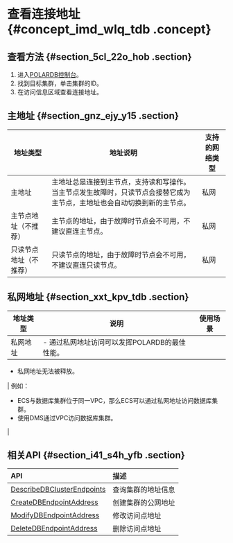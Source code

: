 # 查看连接地址 {#concept_imd_wlq_tdb .concept}

## 查看方法 {#section_5cl_22o_hob .section}

1.  进入[POLARDB控制台](https://polardb.console.aliyun.com)。
2.  找到目标集群，单击集群的ID。
3.  在访问信息区域查看连接地址。

## 主地址 {#section_gnz_ejy_y15 .section}

|地址类型|地址说明|支持的网络类型|
|----|----|-------|
|主地址|主地址总是连接到主节点，支持读和写操作。当主节点发生故障时，只读节点会接替它成为主节点，主地址也会自动切换到新的主节点。|私网|
|主节点地址（不推荐）|主节点的地址，由于故障时节点会不可用，不建议直连主节点。|私网|
|只读节点地址（不推荐）|只读节点的地址，由于故障时节点会不可用，不建议直连只读节点。|私网|

## 私网地址 {#section_xxt_kpv_tdb .section}

|地址类型|说明|使用场景|
|----|--|----|
|私网地址| -   通过私网地址访问可以发挥POLARDB的最佳性能。
-   私网地址无法被释放。

 | 例如：

 -   ECS与数据库集群位于同一VPC，那么ECS可以通过私网地址访问数据库集群。
-   使用DMS通过VPC访问数据库集群。

 |

## 相关API {#section_i41_s4h_yfb .section}

|API|描述|
|:--|:-|
|[DescribeDBClusterEndpoints](../cn.zh-CN/API参考/访问地址/DescribeDBClusterEndpoints.md#)|查询集群的地址信息|
|[CreateDBEndpointAddress](../cn.zh-CN/API参考/访问地址/CreateDBEndpointAddress.md#)|创建集群的公网地址|
|[ModifyDBEndpointAddress](../cn.zh-CN/API参考/访问地址/ModifyDBEndpointAddress.md#)|修改访问点地址|
|[DeleteDBEndpointAddress](../cn.zh-CN/API参考/访问地址/DeleteDBEndpointAddress.md#)|删除访问点地址|

